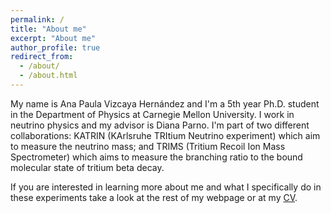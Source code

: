 ```yaml
---
permalink: /
title: "About me"
excerpt: "About me"
author_profile: true
redirect_from: 
  - /about/
  - /about.html
---
```


My name is Ana Paula Vizcaya Hernández and I'm a 5th year Ph.D.  student in the Department of Physics at Carnegie Mellon University. I work in neutrino physics and my advisor is Diana Parno. I'm part of two different collaborations: KATRIN (KArlsruhe TRItium Neutrino experiment) which aim to measure the neutrino mass; and TRIMS (Tritium Recoil Ion Mass Spectrometer) which aims to measure the branching ratio to the bound molecular state of tritium beta decay. 

If you are interested in learning more about me and what I specifically do in these experiments take a look at the rest of my webpage or at my [CV](https://anavizcaya.github.io/files/CV_APVH.pdf). 

